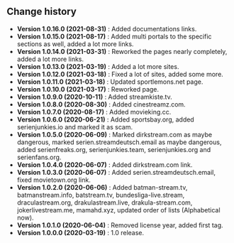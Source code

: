Change history
--------------

* **Version 1.0.16.0 (2021-08-31)** : Added documentations links.
* **Version 1.0.15.0 (2021-08-17)** : Added multi portals to the specific sections as well, added a lot more links.
* **Version 1.0.14.0 (2021-03-31)** : Reworked the pages nearly completely, added a lot more links.
* **Version 1.0.13.0 (2021-03-19)** : Added a lot more sites.
* **Version 1.0.12.0 (2021-03-18)** : Fixed a lot of sites, added some more.
* **Version 1.0.11.0 (2021-03-18)** : Updated sportlemons.net page.
* **Version 1.0.10.0 (2021-03-17)** : Reworked page.
* **Version 1.0.9.0 (2020-10-11)** : Added streamkiste.tv.
* **Version 1.0.8.0 (2020-08-30)** : Added cinestreamz.com.
* **Version 1.0.7.0 (2020-08-17)** : Added movieking.cc.
* **Version 1.0.6.0 (2020-06-21)** : Added sportsbay.org, added serienjunkies.io and marked it as scam.
* **Version 1.0.5.0 (2020-06-09)** : Marked dirkstream.com as maybe dangerous, marked serien.streamdeutsch.email as maybe dangerous, added serienfreaks.org, serienjunkies.team, serienjunkies.org and serienfans.org.
* **Version 1.0.4.0 (2020-06-07)** : Added dirkstream.com link.
* **Version 1.0.3.0 (2020-06-07)** : Added serien.streamdeutsch.email, fixed movietown.org link.
* **Version 1.0.2.0 (2020-06-06)** : Added batman-stream.tv, batmanstream.info, batstream.tv, bundesliga-live.stream, draculastream.org, drakulastream.live, drakula-stream.com, jokerlivestream.me, mamahd.xyz, updated order of lists (Alphabetical now).
* **Version 1.0.1.0 (2020-06-04)** : Removed license year, added first tag.
* **Version 1.0.0.0 (2020-03-19)** : 1.0 release.